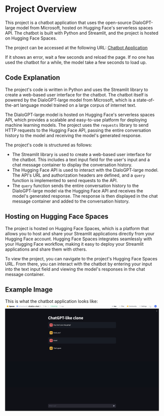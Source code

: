# Project Overview

This project is a chatbot application that uses the open-source DialoGPT-large model from Microsoft, hosted on Hugging Face's serverless spaces API. The chatbot is built with Python and Streamlit, and the project is hosted on Hugging Face Spaces.

The project can be accessed at the following URL: [Chatbot Application](https://huggingface.co/spaces/bchauhan42/diablo-chat) 

If it shows an error, wait a few seconds and reload the page. If no one has used the chatbot for a while, the model take a few seconds to load up.
## Code Explanation

The project's code is written in Python and uses the Streamlit library to create a web-based user interface for the chatbot. The chatbot itself is powered by the DialoGPT-large model from Microsoft, which is a state-of-the-art language model trained on a large corpus of internet text.

The DialoGPT-large model is hosted on Hugging Face's serverless spaces API, which provides a scalable and easy-to-use platform for deploying machine learning models. The project uses the `requests` library to send HTTP requests to the Hugging Face API, passing the entire conversation history to the model and receiving the model's generated response.

The project's code is structured as follows:

- The Streamlit library is used to create a web-based user interface for the chatbot. This includes a text input field for the user's input and a chat message container to display the conversation history.
- The Hugging Face API is used to interact with the DialoGPT-large model. The API's URL and authorization headers are defined, and a `query` function is implemented to send requests to the API.
- The `query` function sends the entire conversation history to the DialoGPT-large model via the Hugging Face API and receives the model's generated response. The response is then displayed in the chat message container and added to the conversation history.

## Hosting on Hugging Face Spaces

The project is hosted on Hugging Face Spaces, which is a platform that allows you to host and share your Streamlit applications directly from your Hugging Face account. Hugging Face Spaces integrates seamlessly with your Hugging Face workflow, making it easy to deploy your Streamlit applications and share them with others.

To view the project, you can navigate to the project's Hugging Face Spaces URL. From there, you can interact with the chatbot by entering your input into the text input field and viewing the model's responses in the chat message container.

## Example Image

This is what the chatbot application looks like:
![img.png](img.png)